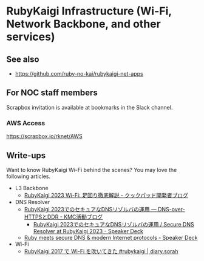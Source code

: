 # RubyKaigi Infrastructure (Wi-Fi, Network Backbone, and other services)

## See also

- https://github.com/ruby-no-kai/rubykaigi-net-apps

## For NOC staff members

Scrapbox invitation is available at bookmarks in the Slack channel.

### AWS Access

https://scrapbox.io/rknet/AWS

## Write-ups

Want to know RubyKaigi Wi-Fi behind the scenes? You may love the following articles.

- L3 Backbone
  - [RubyKaigi 2023 Wi\-Fi: 足回り徹底解説 \- クックパッド開発者ブログ](https://techlife.cookpad.com/entry/2023/05/31/113000)
- DNS Resolver
  - [RubyKaigi 2023でのセキュアなDNSリゾルバの運用 ― DNS\-over\-HTTPSとDDR \- KMC活動ブログ](https://blog.kmc.gr.jp/entry/2023/05/10/165300)
    - [RubyKaigi 2023でのセキュアなDNSリゾルバの運用 / Secure DNS Resolver at RubyKaigi 2023 \- Speaker Deck](https://speakerdeck.com/hanazuki/secure-dns-resolver-at-rubykaigi-2023)
  - [Ruby meets secure DNS & modern Internet protocols \- Speaker Deck](https://speakerdeck.com/hanazuki/ruby-meets-secure-dns-and-modern-internet-protocols)
- Wi-Fi
  - [RubyKaigi 2017 で Wi\-Fi を吹いてきた \#rubykaigi \| diary\.sorah](https://diary.sorah.jp/2017/09/25/rubykaigi2017-wifi)
